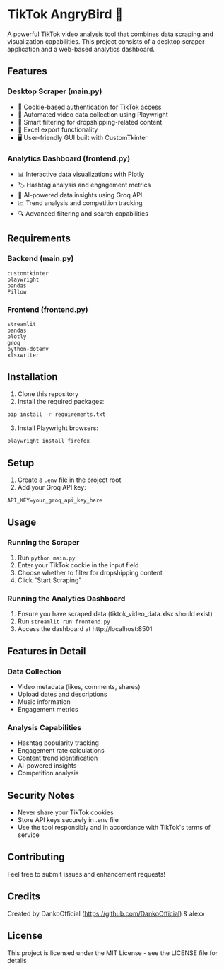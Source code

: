 # TikTok AngryBird 🦅

A powerful TikTok video analysis tool that combines data scraping and visualization capabilities. This project consists of a desktop scraper application and a web-based analytics dashboard.

## Features

### Desktop Scraper (main.py)
- 🔐 Cookie-based authentication for TikTok access
- 🤖 Automated video data collection using Playwright
- 🎯 Smart filtering for dropshipping-related content
- 💾 Excel export functionality
- 🖥️ User-friendly GUI built with CustomTkinter

### Analytics Dashboard (frontend.py)
- 📊 Interactive data visualizations with Plotly
- 🏷️ Hashtag analysis and engagement metrics
- 🤖 AI-powered data insights using Groq API
- 📈 Trend analysis and competition tracking
- 🔍 Advanced filtering and search capabilities

## Requirements

### Backend (main.py)
```
customtkinter
playwright
pandas
Pillow
```

### Frontend (frontend.py)
```
streamlit
pandas
plotly
groq
python-dotenv
xlsxwriter
```

## Installation

1. Clone this repository
2. Install the required packages:
```bash
pip install -r requirements.txt
```
3. Install Playwright browsers:
```bash
playwright install firefox
```

## Setup

1. Create a `.env` file in the project root
2. Add your Groq API key:
```
API_KEY=your_groq_api_key_here
```

## Usage

### Running the Scraper
1. Run `python main.py`
2. Enter your TikTok cookie in the input field
3. Choose whether to filter for dropshipping content
4. Click "Start Scraping"

### Running the Analytics Dashboard
1. Ensure you have scraped data (tiktok_video_data.xlsx should exist)
2. Run `streamlit run frontend.py`
3. Access the dashboard at http://localhost:8501

## Features in Detail

### Data Collection
- Video metadata (likes, comments, shares)
- Upload dates and descriptions
- Music information
- Engagement metrics

### Analysis Capabilities
- Hashtag popularity tracking
- Engagement rate calculations
- Content trend identification
- AI-powered insights
- Competition analysis

## Security Notes
- Never share your TikTok cookies
- Store API keys securely in .env file
- Use the tool responsibly and in accordance with TikTok's terms of service

## Contributing
Feel free to submit issues and enhancement requests!

## Credits
Created by DankoOfficial (https://github.com/DankoOfficial) & alexx

## License
This project is licensed under the MIT License - see the LICENSE file for details
